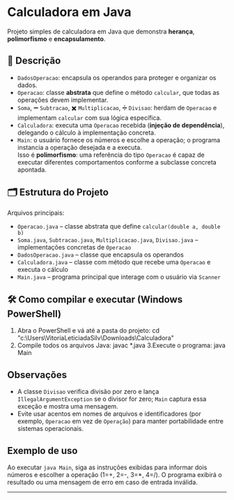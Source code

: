 #  Calculadora em Java

Projeto simples de calculadora em Java que demonstra **herança**, **polimorfismo** e **encapsulamento**.

## 📘 Descrição

- `DadosOperacao`: encapsula os operandos para proteger e organizar os dados.
- `Operacao`: classe **abstrata** que define o método `calcular`, que todas as operações devem implementar.
- `Soma`, ➖ `Subtracao`, ✖️ `Multiplicacao`, ➗ `Divisao`: herdam de `Operacao` e implementam `calcular` com sua lógica específica.
- `Calculadora`: executa uma `Operacao` recebida (**injeção de dependência**), delegando o cálculo à implementação concreta.
- `Main`: o usuário fornece os números e escolhe a operação; o programa instancia a operação desejada e a executa.  
  Isso é **polimorfismo**: uma referência do tipo `Operacao` é capaz de executar diferentes comportamentos conforme a subclasse concreta apontada.

## 🗂️ Estrutura do Projeto

Arquivos principais:

- `Operacao.java` – classe abstrata que define `calcular(double a, double b)`
- `Soma.java`, `Subtracao.java`, `Multiplicacao.java`, `Divisao.java` – implementações concretas de `Operacao`
- `DadosOperacao.java` – classe que encapsula os operandos
- `Calculadora.java` – classe com método que recebe uma `Operacao` e executa o cálculo
- `Main.java` – programa principal que interage com o usuário via `Scanner`

## 🛠️ Como compilar e executar (Windows PowerShell)

1. Abra o PowerShell e vá até a pasta do projeto:
   cd "c:\Users\VitoriaLeticiadaSilv\Downloads\Calculadora"
2. Compile todos os arquivos Java:
   javac *.java
3.Execute o programa:
java Main  

## Observações

- A classe `Divisao` verifica divisão por zero e lança `IllegalArgumentException` se o divisor for zero; `Main` captura essa exceção e mostra uma mensagem.
- Evite usar acentos em nomes de arquivos e identificadores (por exemplo, `Operacao` em vez de `Operação`) para manter portabilidade entre sistemas operacionais.

## Exemplo de uso

Ao executar `java Main`, siga as instruções exibidas para informar dois números e escolher a operação (1=+, 2=-, 3=*, 4=/). O programa exibirá o resultado ou uma mensagem de erro em caso de entrada inválida.

---


